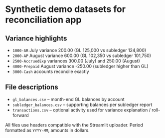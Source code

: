 ﻿# Synthetic demo datasets for reconciliation app

## Variance highlights
- `1000-AR` July variance 200.00 (GL 125,000 vs subledger 124,800)
- `2000-AP` August variance 600.00 (GL 102,350 vs subledger 101,750)
- `2500-AccruedExp` variances 300.00 (July) and 250.00 (August)
- `4000-Prepaid` August variance -250.00 (subledger higher than GL)
- `3000-Cash` accounts reconcile exactly

## File descriptions
- `gl_balances.csv` – month-end GL balances by account
- `subledger_balances.csv` – supporting balances per subledger report
- `transactions.csv` – optional activity used for variance explanation / roll-forward

All files use headers compatible with the Streamlit uploader. Period formatted as `YYYY-MM`, amounts in dollars.
